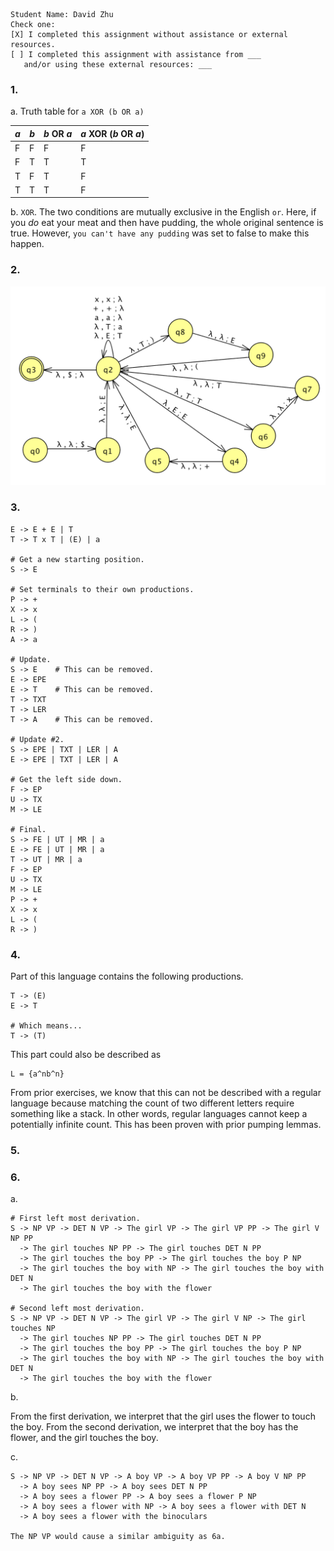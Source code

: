 ```
Student Name: David Zhu
Check one:
[X] I completed this assignment without assistance or external resources.
[ ] I completed this assignment with assistance from ___
   and/or using these external resources: ___
```

### 1.

a. Truth table for `a XOR (b OR a)`

_a_ | _b_ | _b_ OR _a_ | _a_ XOR (_b_ OR _a_)
----|-----|------------|---------------------
 F  |  F  | F          | F
 F  |  T  | T          | T
 T  |  F  | T          | F
 T  |  T  | T          | F

b. `XOR`. The two conditions are mutually exclusive in the English `or`. Here, if you _do_ eat your meat and then have pudding, the whole original sentence is true. However, `you can't have any pudding` was set to false to make this happen.

### 2.

![](assets/2.png)

### 3.

```
E -> E + E | T
T -> T x T | (E) | a

# Get a new starting position.
S -> E

# Set terminals to their own productions.
P -> +
X -> x
L -> (
R -> )
A -> a

# Update.
S -> E    # This can be removed.
E -> EPE
E -> T    # This can be removed.
T -> TXT
T -> LER
T -> A    # This can be removed.

# Update #2.
S -> EPE | TXT | LER | A
E -> EPE | TXT | LER | A

# Get the left side down.
F -> EP
U -> TX
M -> LE

# Final.
S -> FE | UT | MR | a
E -> FE | UT | MR | a
T -> UT | MR | a
F -> EP
U -> TX
M -> LE
P -> +
X -> x
L -> (
R -> )
```

### 4.

Part of this language contains the following productions.

```
T -> (E)
E -> T

# Which means...
T -> (T)
```

This part could also be described as
```
L = {a^nb^n}
```

From prior exercises, we know that this can not be described with a regular language because matching the count of two different letters require something like a stack. In other words, regular languages cannot keep a potentially infinite count. This has been proven with prior pumping lemmas.

### 5.

### 6.

a.

```
# First left most derivation.
S -> NP VP -> DET N VP -> The girl VP -> The girl VP PP -> The girl V NP PP
  -> The girl touches NP PP -> The girl touches DET N PP
  -> The girl touches the boy PP -> The girl touches the boy P NP
  -> The girl touches the boy with NP -> The girl touches the boy with DET N
  -> The girl touches the boy with the flower

# Second left most derivation.
S -> NP VP -> DET N VP -> The girl VP -> The girl V NP -> The girl touches NP
  -> The girl touches NP PP -> The girl touches DET N PP
  -> The girl touches the boy PP -> The girl touches the boy P NP
  -> The girl touches the boy with NP -> The girl touches the boy with DET N
  -> The girl touches the boy with the flower
```

b.

From the first derivation, we interpret that the girl uses the flower to touch the boy. From the second derivation, we interpret that the boy has the flower, and the girl touches the boy.

c.

```
S -> NP VP -> DET N VP -> A boy VP -> A boy VP PP -> A boy V NP PP
  -> A boy sees NP PP -> A boy sees DET N PP
  -> A boy sees a flower PP -> A boy sees a flower P NP
  -> A boy sees a flower with NP -> A boy sees a flower with DET N
  -> A boy sees a flower with the binoculars

The NP VP would cause a similar ambiguity as 6a.
```

